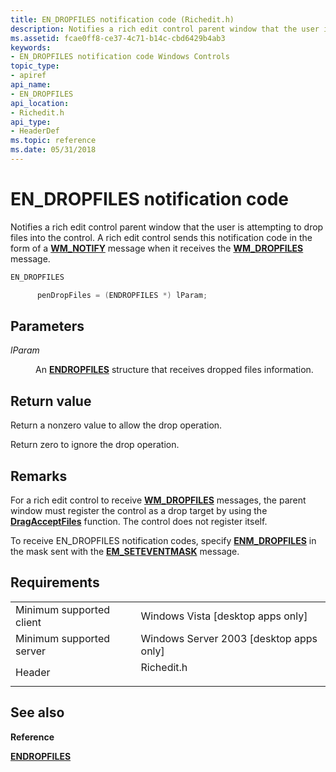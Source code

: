 ```yaml
---
title: EN_DROPFILES notification code (Richedit.h)
description: Notifies a rich edit control parent window that the user is attempting to drop files into the control. A rich edit control sends this notification code in the form of a WM\_NOTIFY message when it receives the WM\_DROPFILES message.
ms.assetid: fcae0ff8-ce37-4c71-b14c-cbd6429b4ab3
keywords:
- EN_DROPFILES notification code Windows Controls
topic_type:
- apiref
api_name:
- EN_DROPFILES
api_location:
- Richedit.h
api_type:
- HeaderDef
ms.topic: reference
ms.date: 05/31/2018
---
```


# EN\_DROPFILES notification code

Notifies a rich edit control parent window that the user is attempting to drop files into the control. A rich edit control sends this notification code in the form of a [**WM\_NOTIFY**](wm-notify.md) message when it receives the [**WM\_DROPFILES**](https://docs.microsoft.com/windows/desktop/shell/wm-dropfiles) message.


```C++
EN_DROPFILES

      penDropFiles = (ENDROPFILES *) lParam; 
```



## Parameters

<dl> <dt>

*lParam* 
</dt> <dd>

An [**ENDROPFILES**](/windows/desktop/api/Richedit/ns-richedit-endropfiles) structure that receives dropped files information.

</dd> </dl>

## Return value

Return a nonzero value to allow the drop operation.

Return zero to ignore the drop operation.

## Remarks

For a rich edit control to receive [**WM\_DROPFILES**](https://docs.microsoft.com/windows/desktop/shell/wm-dropfiles) messages, the parent window must register the control as a drop target by using the [**DragAcceptFiles**](https://docs.microsoft.com/windows/desktop/api/shellapi/nf-shellapi-dragacceptfiles) function. The control does not register itself.

To receive EN\_DROPFILES notification codes, specify [**ENM\_DROPFILES**](rich-edit-control-event-mask-flags.md) in the mask sent with the [**EM\_SETEVENTMASK**](em-seteventmask.md) message.

## Requirements



|                                     |                                                                                       |
|-------------------------------------|---------------------------------------------------------------------------------------|
| Minimum supported client<br/> | Windows Vista \[desktop apps only\]<br/>                                        |
| Minimum supported server<br/> | Windows Server 2003 \[desktop apps only\]<br/>                                  |
| Header<br/>                   | <dl> <dt>Richedit.h</dt> </dl> |



## See also

<dl> <dt>

**Reference**
</dt> <dt>

[**ENDROPFILES**](/windows/desktop/api/Richedit/ns-richedit-endropfiles)
</dt> </dl>

 

 





